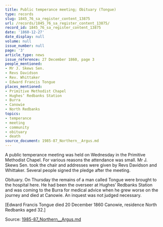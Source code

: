 ```yaml
---
title: Public temperance meeting; Obituary (Tongue)
type: records
slug: 1845_76_sa_register_content_13875
url: /records/1845_76_sa_register_content_13875/
record_id: 1845_76_sa_register_content_13875
date: '1860-12-27'
date_display: null
volume: null
issue_number: null
page: '3'
article_type: news
issue_reference: 27 December 1860, page 3
people_mentioned:
- Mr J. Skews Sen.
- Revs Davidson
- Rev. Whittaker
- Edward Francis Tongue
places_mentioned:
- Primitive Methodist Chapel
- Hughes’ Redbanks Station
- Burra
- Canowie
- North Redbanks
topics:
- temperance
- meeting
- community
- obituary
- death
source_document: 1985-87_Northern__Argus.md
---
```


A public temperance meeting was held on Wednesday in the Primitive Methodist Chapel.  For various reasons the attendance was small.  Mr J. Skews Sen. took the chair and addresses were given by Revs Davidson and Whittaker.  Several people signed the pledge after the meeting.

Obituary.  On Thursday the remains of a man called Tongue were brought to the hospital here.  He had been the overseer at Hughes’ Redbanks Station and was coming to the Burra for medical advice when he grew worse on the journey and died at Canowie.  An inquest was not judged necessary.

[Edward Francis Tongue died 20 December 1860 Canowie, residence North Redbanks aged 32.]

Source: [1985-87_Northern__Argus.md](/downloads/markdown/1985-87_Northern__Argus.md)
